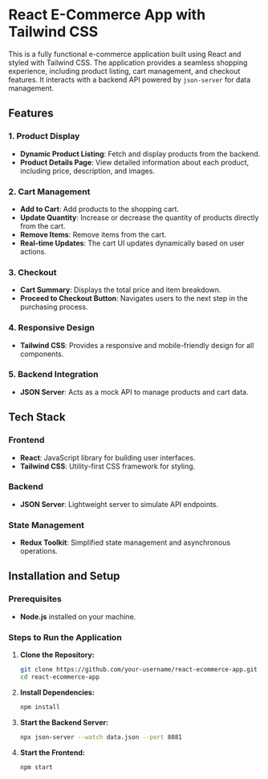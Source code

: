 # React E-Commerce App with Tailwind CSS

This is a fully functional e-commerce application built using React and styled with Tailwind CSS. The application provides a seamless shopping experience, including product listing, cart management, and checkout features. It interacts with a backend API powered by `json-server` for data management.

## Features

### 1. Product Display
- **Dynamic Product Listing**: Fetch and display products from the backend.
- **Product Details Page**: View detailed information about each product, including price, description, and images.

### 2. Cart Management
- **Add to Cart**: Add products to the shopping cart.
- **Update Quantity**: Increase or decrease the quantity of products directly from the cart.
- **Remove Items**: Remove items from the cart.
- **Real-time Updates**: The cart UI updates dynamically based on user actions.

### 3. Checkout
- **Cart Summary**: Displays the total price and item breakdown.
- **Proceed to Checkout Button**: Navigates users to the next step in the purchasing process.

### 4. Responsive Design
- **Tailwind CSS**: Provides a responsive and mobile-friendly design for all components.

### 5. Backend Integration
- **JSON Server**: Acts as a mock API to manage products and cart data.

## Tech Stack

### Frontend
- **React**: JavaScript library for building user interfaces.
- **Tailwind CSS**: Utility-first CSS framework for styling.

### Backend
- **JSON Server**: Lightweight server to simulate API endpoints.

### State Management
- **Redux Toolkit**: Simplified state management and asynchronous operations.

## Installation and Setup

### Prerequisites
- **Node.js** installed on your machine.

### Steps to Run the Application

1. **Clone the Repository:**
   ```bash
   git clone https://github.com/your-username/react-ecommerce-app.git
   cd react-ecommerce-app

2. **Install Dependencies:**
   ```bash
   npm install

3. **Start the Backend Server:**
   ```bash
   npx json-server --watch data.json --port 8081

4. **Start the Frontend:**
   ```bash
   npm start